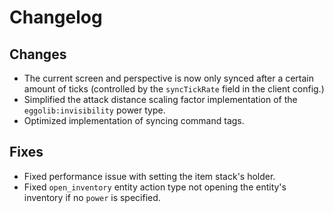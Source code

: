 #   Changelog

##  Changes

* The current screen and perspective is now only synced after a certain amount of ticks (controlled by the `syncTickRate` field in the client config.)
* Simplified the attack distance scaling factor implementation of the `eggolib:invisibility` power type.
* Optimized implementation of syncing command tags.

##  Fixes

* Fixed performance issue with setting the item stack's holder.
* Fixed `open_inventory` entity action type not opening the entity's inventory if no `power` is specified.
